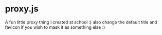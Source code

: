 # proxy.js
A fun little proxy thing I created at school :)
also change the default title and favicon if you wish to mask it as something else :)

